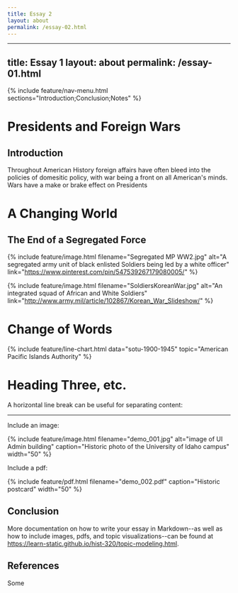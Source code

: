 ```yaml
---
title: Essay 2
layout: about
permalink: /essay-02.html
---
```


---
title: Essay 1
layout: about
permalink: /essay-01.html
---

{% include feature/nav-menu.html sections="Introduction;Conclusion;Notes" %}

# Presidents and Foreign Wars

## Introduction

Throughout American History foreign affairs have often bleed into the policies of domesitic policy, with war being a front on all American's minds. Wars have a make or brake effect on Presidents

# A Changing World

## The End of a Segregated Force

{% include feature/image.html filename="Segregated MP WW2.jpg" alt="A segregated army unit of black enlisted Soldiers being led by a white officer" link="https://www.pinterest.com/pin/547539267179080005/" %}


{% include feature/image.html filename="SoldiersKoreanWar.jpg" alt="An integrated squad of African and White Soldiers" link="http://www.army.mil/article/102867/Korean_War_Slideshow/" %}

# Change of Words

{% include feature/line-chart.html data="sotu-1900-1945" topic="American Pacific Islands Authority" %}



# Heading Three, etc.


A horizontal line break can be useful for separating content:

----

Include an image:

{% include feature/image.html filename="demo_001.jpg" alt="image of UI Admin building" caption="Historic photo of the University of Idaho campus" width="50" %}

Include a pdf:

{% include feature/pdf.html filename="demo_002.pdf" caption="Historic postcard" width="50" %}

## Conclusion

More documentation on how to write your essay in Markdown--as well as how to include images, pdfs, and topic visualizations--can be found at <https://learn-static.github.io/hist-320/topic-modeling.html>.

## References

Some
